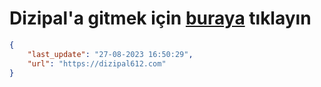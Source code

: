 # Dizipal'a gitmek için [buraya](https://dizipal612.com) tıklayın
    
```json
{
    "last_update": "27-08-2023 16:50:29",
    "url": "https://dizipal612.com"
}
```